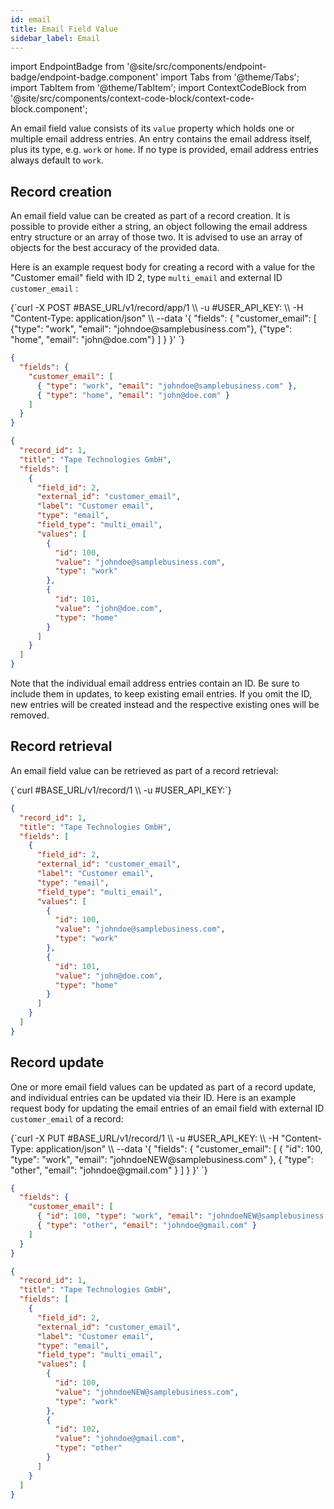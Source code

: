 ```yaml
---
id: email
title: Email Field Value
sidebar_label: Email
---
```


import EndpointBadge from '@site/src/components/endpoint-badge/endpoint-badge.component'
import Tabs from '@theme/Tabs';
import TabItem from '@theme/TabItem';
import ContextCodeBlock from '@site/src/components/context-code-block/context-code-block.component';

An email field value consists of its `value` property which holds one or multiple email address entries. An entry contains the email address itself, plus its type, e.g. `work` or `home`. If no type is provided, email address entries always default to `work`.

## Record creation

<EndpointBadge method="POST" url="https://api.tapeapp.com/v1/record/app/{app_id}" />

An email field value can be created as part of a record creation. It is possible to provide either a string, an object following the email address entry structure or an array of those two. It is advised to use an array of objects for the best accuracy of the provided data.

Here is an example request body for creating a record with a value for the "Customer email" field with ID 2, type `multi_email` and external ID `customer_email` :

<Tabs defaultValue="curl">

<TabItem value="curl" label="cURL">
<ContextCodeBlock language="shell" title='➡️      Request'>
{`curl -X POST #BASE_URL/v1/record/app/1  \\
  -u #USER_API_KEY: \\
  -H "Content-Type: application/json" \\
  --data '{
    "fields": {
      "customer_email": 
        [
          {"type": "work", "email": "johndoe@samplebusiness.com"},
          {"type": "home", "email": "john@doe.com"}
        ]
    }
  }' 
`}
</ContextCodeBlock>
</TabItem>

<TabItem value="json" label="JSON">

```json title="➡️      Request">
{
  "fields": {
    "customer_email": [
      { "type": "work", "email": "johndoe@samplebusiness.com" },
      { "type": "home", "email": "john@doe.com" }
    ]
  }
}
```

</TabItem>
</Tabs>

```json title="⬅️      Response"
{
  "record_id": 1,
  "title": "Tape Technologies GmbH",
  "fields": [
    {
      "field_id": 2,
      "external_id": "customer_email",
      "label": "Customer email",
      "type": "email",
      "field_type": "multi_email",
      "values": [
        {
          "id": 100,
          "value": "johndoe@samplebusiness.com",
          "type": "work"
        },
        {
          "id": 101,
          "value": "john@doe.com",
          "type": "home"
        }
      ]
    }
  ]
}
```

Note that the individual email address entries contain an ID. Be sure to include them in updates, to keep existing email entries. If you omit the ID, new entries will be created instead and the respective existing ones will be removed.

## Record retrieval

<EndpointBadge method="GET" url="https://api.tapeapp.com/v1/record/{record_id}" />

An email field value can be retrieved as part of a record retrieval:

<ContextCodeBlock language="shell" title='➡️      Request'>
{`curl #BASE_URL/v1/record/1 \\
  -u #USER_API_KEY:`}
</ContextCodeBlock>

```json title='⬅️      Response'
{
  "record_id": 1,
  "title": "Tape Technologies GmbH",
  "fields": [
    {
      "field_id": 2,
      "external_id": "customer_email",
      "label": "Customer email",
      "type": "email",
      "field_type": "multi_email",
      "values": [
        {
          "id": 100,
          "value": "johndoe@samplebusiness.com",
          "type": "work"
        },
        {
          "id": 101,
          "value": "john@doe.com",
          "type": "home"
        }
      ]
    }
  ]
}
```

## Record update

<EndpointBadge method="PUT" url="https://api.tapeapp.com/v1/record/{record_id}" />

One or more email field values can be updated as part of a record update, and individual entries can be updated via their ID. Here is an example request body for updating the email entries of an email field with external ID `customer_email` of a record:

<Tabs defaultValue="curl">

<TabItem value="curl" label="cURL">
<ContextCodeBlock language="shell" title='➡️      Request'>
{`curl -X PUT #BASE_URL/v1/record/1  \\
  -u #USER_API_KEY: \\
  -H "Content-Type: application/json" \\
  --data '{
    "fields": {
      "customer_email": 
      [
        { "id": 100, "type": "work", "email": "johndoeNEW@samplebusiness.com" },
        { "type": "other", "email": "johndoe@gmail.com" }
      ]
    }
  }' 
`}
</ContextCodeBlock>
</TabItem>

<TabItem value="json" label="JSON">

```json title="➡️      Request">
{
  "fields": {
    "customer_email": [
      { "id": 100, "type": "work", "email": "johndoeNEW@samplebusiness.com" },
      { "type": "other", "email": "johndoe@gmail.com" }
    ]
  }
}
```

</TabItem>
</Tabs>

```json title='⬅️      Response'
{
  "record_id": 1,
  "title": "Tape Technologies GmbH",
  "fields": [
    {
      "field_id": 2,
      "external_id": "customer_email",
      "label": "Customer email",
      "type": "email",
      "field_type": "multi_email",
      "values": [
        {
          "id": 100,
          "value": "johndoeNEW@samplebusiness.com",
          "type": "work"
        },
        {
          "id": 102,
          "value": "johndoe@gmail.com",
          "type": "other"
        }
      ]
    }
  ]
}
```
